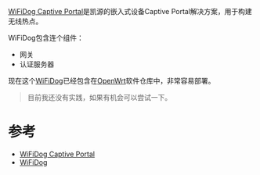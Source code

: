 [WiFiDog Captive Portal](https://en.wikipedia.org/wiki/WiFiDog_Captive_Portal)是凯源的嵌入式设备Captive Portal解决方案，用于构建无线热点。

WiFiDog包含连个组件：

* 网关
* 认证服务器

现在这个[WiFiDog](http://dev.wifidog.org/)已经包含在[OpenWrt](https://en.wikipedia.org/wiki/OpenWrt)软件仓库中，非常容易部署。

> 目前我还没有实践，如果有机会可以尝试一下。

# 参考

* [WiFiDog Captive Portal](https://en.wikipedia.org/wiki/WiFiDog_Captive_Portal)
* [WiFiDog](http://dev.wifidog.org/)